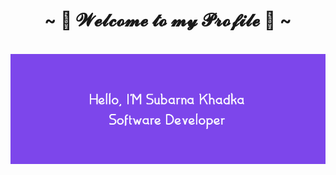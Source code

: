 <body>
<h1 align="center">~ 💖 𝓦𝓮𝓵𝓬𝓸𝓶𝓮 𝓽𝓸 𝓶𝔂 𝓟𝓻𝓸𝓯𝓲𝓵𝓮 💖 ~</h1>
<br>
  <div align="center">
<img src="https://github.com/SubarnaKhadka/SubarnaKhadka/blob/main/profile.png">
</div>
<br>
